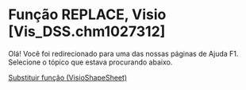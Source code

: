
# Função REPLACE, Visio [Vis_DSS.chm1027312]

Olá! Você foi redirecionado para uma das nossas páginas de Ajuda F1. Selecione o tópico que estava procurando abaixo.

[Substituir função (VisioShapeSheet)](http://msdn.microsoft.com/library/70c9fc1d-6e7b-479f-effd-0d4bc8ae0f72%28Office.15%29.aspx)
